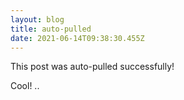 ```yaml
---
layout: blog
title: auto-pulled
date: 2021-06-14T09:38:30.455Z
---
```

This post was auto-pulled successfully!

Cool! ..